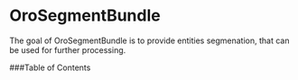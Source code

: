 OroSegmentBundle
===============

The goal of OroSegmentBundle is to provide entities segmenation, that can be used for further processing.

###Table of Contents

